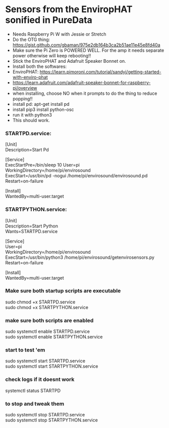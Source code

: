 # Sensors from the EnviropHAT sonified in PureData

* Needs Raspberry Pi W with Jessie or Stretch
* Do the OTG thing: https://gist.github.com/gbaman/975e2db164b3ca2b51ae11e45e8fd40a
* Make sure the Pi Zero is POWERED WELL. For the amp it needs separate power otherwise will keep rebooting!!
* Stick the EnviroPHAT and Adafruit Speaker Bonnet on.
* Install both the softwares:
* EnviroPHAT: https://learn.pimoroni.com/tutorial/sandyj/getting-started-with-enviro-phat
* https://learn.adafruit.com/adafruit-speaker-bonnet-for-raspberry-pi/overview
* when installing, choose NO when it prompts to do the thing to reduce popping!!
* install pd: apt-get install pd
* install pip3 install python-osc
* run it with python3
* This should work.

### STARTPD.service:

[Unit]  
Description=Start Pd  

[Service]  
ExecStartPre=/bin/sleep 10
User=pi  
WorkingDirectory=/home/pi/envirosound  
ExecStart=/usr/bin/pd -nogui /home/pi/envirosound/envirosound.pd  
Restart=on-failure  

[Install]  
WantedBy=multi-user.target  

### STARTPYTHON.service:  

[Unit]  
Description=Start Python  
Wants=STARTPD.service  

[Service]  
User=pi  
WorkingDirectory=/home/pi/envirosound  
ExecStart=/usr/bin/python3 /home/pi/envirosound/getenvirosensors.py  
Restart=on-failure  

[Install]  
WantedBy=multi-user.target  

### Make sure both startup scripts are executable

sudo chmod +x STARTPD.service  
sudo chmod +x STARTPYTHON.service  

### make sure both scripts are enabled

sudo systemctl enable STARTPD.service  
sudo systemctl enable STARTPYTHON.service  

### start to test 'em  
sudo systemctl start STARTPD.service  
sudo systemctl start STARTPYTHON.service  

### check logs if it doesnt work  

systemctl status STARTPD

### to stop and tweak them  
sudo systemctl stop STARTPD.service  
sudo systemctl stop STARTPYTHON.service  
